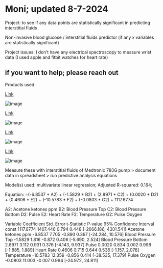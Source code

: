 # Moni; updated 8-7-2024

Project: to see if any data points are statistically significant in predicting interstitial fluids

Non-invasive blood glucose / interstitial fluids predictor (if any x variables are statistically significant)

Project issues: I don't have any electrical spectroscopy to measure wrist data (I used apple and fitbit watches for heart rate)

## if you want to help; please reach out

Products used:

[Link](https://www.amazon.com/gp/product/B0D456ZHQQ/ref=ppx_yo_dt_b_asin_title_o00_s00?ie=UTF8&psc=1)

![image](https://github.com/user-attachments/assets/5b2bc504-a235-41d4-b86b-ae5c81cbd7ae)

[Link](https://www.amazon.com/gp/product/B0B2ZM4PXG/ref=ppx_yo_dt_b_asin_title_o01_s00?ie=UTF8&psc=1)

![image](https://github.com/user-attachments/assets/52784e48-2504-41cf-a380-8b54ce9d8c75)

[Link](https://www.amazon.com/gp/product/B0CXSNG2W4/ref=ppx_yo_dt_b_asin_title_o01_s00?ie=UTF8&psc=1)

![image](https://github.com/user-attachments/assets/043a4b75-9fd7-4b8c-97f6-05b401cfae87)

[Link](https://www.amazon.com/gp/product/B07PQ8WTC4/ref=ppx_yo_dt_b_asin_title_o01_s00?ie=UTF8&psc=1)

![image](https://github.com/user-attachments/assets/17a3e31b-6e5c-4d44-86c4-bacc0c26a3c0)

Measure these with interstitial fluids of Medtronic 780G pump > document data in spreadsheet > run predictive analysis equations

Model(s) used: multivariate linear regression; Adjusted R-squared: 0.164; 

Equation: =(-6.8537 * A2) + (-1.5829 * B2) + (2.8971 * C2) + (0.0020 * D2) + (0.4606 * E2) + (-10.5783 * F2) + (-0.0803 * G2) + 1117.6774

A2: Acetone ketones ppm
B2: Blood Pressure Top
C2: Blood Pressure Bottom
D2: Pulse
E2: Heart Rate
F2: Temperature
G2: Pulse Oxygen


Variable	Coefficient	Std. Error	t-Statistic	P-value	95% Confidence Interval
const	1117.6774	1407.446	0.794	0.448	[-2066.186, 4301.541]
Acetone ketones ppm	-6.8537	7.705	-0.890	0.397	[-24.284, 10.576]
Blood Pressure Top	-1.5829	1.816	-0.872	0.406	[-5.690, 2.524]
Blood Pressure Bottom	2.8971	3.112	0.931	0.376	[-4.143, 9.937]
Pulse	0.0020	0.834	0.002	0.998	[-1.885, 1.889]
Heart Rate	0.4606	0.715	0.644	0.536	[-1.157, 2.078]
Temperature	-10.5783	12.359	-0.856	0.414	[-38.535, 17.379]
Pulse Oxygen	-0.0803	11.003	-0.007	0.994	[-24.972, 24.811]
